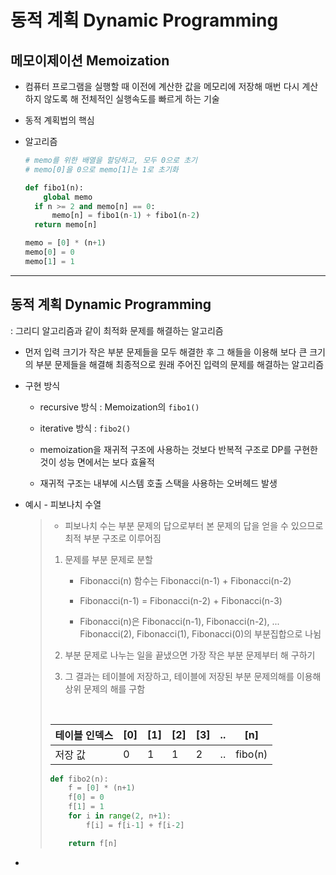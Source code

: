 # 동적 계획 Dynamic Programming

## 메모이제이션 Memoization

- 컴퓨터 프로그램을 실행할 때 이전에 계산한 값을 메모리에 저장해 매번 다시 계산하지 않도록 해 전체적인 실행속도를 빠르게 하는 기술

- 동적 계획법의 핵심

- 알고리즘
  
  ```python
  # memo를 위한 배열을 할당하고, 모두 0으로 초기
  # memo[0]을 0으로 memo[1]는 1로 초기화
  
  def fibo1(n):
      global memo
    if n >= 2 and memo[n] == 0:
        memo[n] = fibo1(n-1) + fibo1(n-2)
    return memo[n]
  
  memo = [0] * (n+1)
  memo[0] = 0
  memo[1] = 1
  ```

---

## 동적 계획 Dynamic Programming

: 그리디 알고리즘과 같이 최적화 문제를 해결하는 알고리즘

- 먼저 입력 크기가 작은 부분 문제들을 모두 해결한 후 그 해들을 이용해 보다 큰 크기의 부분 문제들을 해결해 최종적으로 원래 주어진 입력의 문제를 해결하는 알고리즘

- 구현 방식
  
  - recursive 방식 : Memoization의 `fibo1()`
  
  - iterative 방식 : `fibo2()`
  
  - memoization을 재귀적 구조에 사용하는 것보다 반복적 구조로 DP를 구현한 것이 성능 면에서는 보다 효율적
  
  - 재귀적 구조는 내부에 시스템 호출 스택을 사용하는 오버헤드 발생

- 예시 - 피보나치 수열
  
  > - 피보나치 수는 부분 문제의 답으로부터 본 문제의 답을 얻을 수 있으므로 최적 부분 구조로 이루어짐
  > 1. 문제를 부분 문제로 분할
  >    
  >    - Fibonacci(n) 함수는 Fibonacci(n-1) + Fibonacci(n-2)
  >    
  >    - Fibonacci(n-1) = Fibonacci(n-2) + Fibonacci(n-3)
  >    
  >    - Fibonacci(n)은 Fibonacci(n-1), Fibonacci(n-2), ... Fibonacci(2), Fibonacci(1), Fibonacci(0)의 부분집합으로 나뉨
  > 
  > 2. 부분 문제로 나누는 일을 끝냈으면 가장 작은 부분 문제부터 해 구하기
  > 
  > 3. 그 결과는 테이블에 저장하고, 테이블에 저장된 부분 문제의해를 이용해 상위 문제의 해를 구함
  > 
  >     
  > 
  > | 테이블 인덱스 | [0] | [1] | [2] | [3] | ..  | [n]     |
  > | ------- | --- | --- | --- | --- | --- | ------- |
  > | 저장 값    | 0   | 1   | 1   | 2   | ..  | fibo(n) |
  > 
  > ```python
  > def fibo2(n):
  >     f = [0] * (n+1)
  >     f[0] = 0
  >     f[1] = 1
  >     for i in range(2, n+1):
  >         f[i] = f[i-1] + f[i-2]
  > 
  >     return f[n]
  > ```

- 
